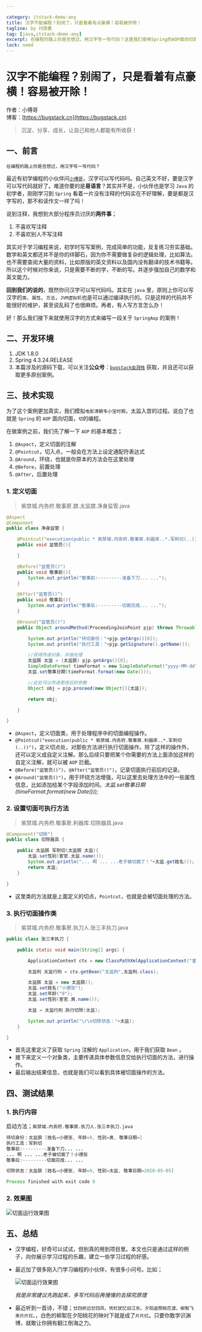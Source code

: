 ```yaml
---

category: itstack-demo-any
title: 汉字不能编程？别闹了，只是看着有点豪横！容易被开除！
tagline: by 付政委
tag: [java,itstack-demo-any]
excerpt: 在编程的路上你是否想过，用汉字写一写代码？这里我们使用Spring的AOP面向切面编程，模拟韦小宝入宫前净身的过程。
lock: need
---
```


# 汉字不能编程？别闹了，只是看着有点豪横！容易被开除！

作者：小傅哥
<br/>博客：[https://bugstack.cn](https://bugstack.cn)

>沉淀、分享、成长，让自己和他人都能有所收获！

## 一、前言

`在编程的路上你是否想过，用汉字写一写代码？`

最近有初学编程的小伙伴问[`小傅哥`](https://bugstack.cn)，汉字可以写代码吗。自己英文不好，要是汉字可以写代码就好了。难道你要的是**易语言**？其实并不是，小伙伴也是学习 `Java` 的初学者，刚刚学习到 `Spring` 看着一片没有注释的代码实在不好理解，要是都是汉字写的，那不和读作文一样了吗！

说到注释，我想到大部分程序员讨厌的**两件事**；
1. 不喜欢写注释
2. 不喜欢别人不写注释

其实对于学习编程来说，初学时写写案例，完成简单的功能，反复练习夯实基础。数学和英文都还并不是你的绊脚石，因为你不需要做复杂的逻辑处理，比如算法。也不需要查阅大量的资料，比如原版的英文资料以及国内没有翻译的技术书籍等。所以这个时候对你来说，只是需要不断的学，不断的写。并逐步强加自己的数学和英文能力。

**回到我们的说的**，既然你问汉字可以写代码吗。其实在 `java` 里，原则上你可以写汉字的`类`、`属性`、`方法`，`JVM虚拟机`也是可以通过编译执行的。只是这样的代码并不能很好的维护，甚至说乱码了也很麻烦。再者，有人写方言怎么办！

好！那么我们接下来就使用汉字的方式来编写一段关于 `SpringAop` 的案例！

## 二、开发环境

1. JDK 1.8.0
2. Spring 4.3.24.RELEASE
3. 本篇涉及的源码下载，可以关注**公众号**：[`bugstack虫洞栈`](https://bugstack.cn/assets/images/qrcode.png) 获取，并且还可以获取更多原创案例。

## 三、技术实现

为了这个案例更加真实，我们模拟`电影清朝韦小宝时期`，太监入宫的过程。说白了也就是 `Spring` 的 `AOP` 面向切面，`切`的编程。

在做案例之前，我们先了解一下 `AOP` 的基本概念；

1. `@Aspect`，定义切面的注解
2. `@Pointcut`，切入点，一般会在方法上设定通配符表达式
3. `@Around`，环绕，也就是你原本的方法会在这里处理
4. `@Before`，前置处理
5. `@After`，后置处理

### 1. 定义切面

>紫禁城.内务府.敬事房.膑.太监膑.净身监管.java

```java
@Aspect
@Component
public class 净身监管 {

    @Pointcut("execution(public * 紫禁城.内务府.敬事房.利器库..*.军刺切(..))")
    public void 监管员(){

    }

    @Before("监管员()")
    public void 敬事前(){
        System.out.println("敬事前:---------准备下刀... ...");
    }

    @After("监管员()")
    public void 敬事后(){
        System.out.println("敬事后:---------切面完成... ...");
    }

    @Around("监管员()")
    public Object aroundMethod(ProceedingJoinPoint pjp) throws Throwable {

        System.out.println("待切身份："+pjp.getArgs()[0]);
        System.out.println("执行工具："+pjp.getSignature().getName());

        //获得传递对象，并做处理
        太监膑 太监 = (太监膑) pjp.getArgs()[0];
        SimpleDateFormat timeFormat = new SimpleDateFormat("yyyy-MM-dd");
        太监.set敬事日期(timeFormat.format(new Date()));

        //此处可以传递更改后的参数
        Object obj = pjp.proceed(new Object[]{太监});

        return obj;

    }

}
```

- `@Aspect`，定义切面类，用于处理程序中的切面编程操作。
- `@Pointcut("execution(public * 紫禁城.内务府.敬事房.利器库..*.军刺切(..))")`，定义切点处，对那些方法进行执行切面操作。除了这样的操作外，还可以定义成自定义注解。那么后续只要把某个你需要的方法上面添加这样的自定义注解，就可以被 `AOP` 拦截。
- `@Before("监管员()")`、`@After("监管员()")`，记录切面执行前后的记录。
- `@Around("监管员()")`，用于环绕方法增强，可以这里去处理方法中的一些属性信息，比如添加给某个字段添加时间。*太监.set敬事日期(timeFormat.format(new Date()));*

### 2. 设置切面可执行方法

>紫禁城.内务府.敬事房.利器库.切除器具.java

```java
@Component("切除")
public class 切除器具 {

    public 太监膑 军刺切(太监膑 太监){
        太监.set性别(宦官.太监.name());
        System.out.println("... 啊 ... ...老子被切面了！"+太监.get姓名());
        return 太监;
    }

}
```

- 这里类的方法就是上面定义的切点，`Pointcut`，也就是会被切面处理的方法。

### 3. 执行切面操作类

>紫禁城.内务府.敬事房.执刀人.张三丰执刀.java

```java
public class 张三丰执刀 {

    public static void main(String[] args) {

        ApplicationContext ctx = new ClassPathXmlApplicationContext("皇太极.xml");

        太监刑 太监行刑 = ctx.getBean("太监刑",太监刑.class);

        太监膑 太监 = new 太监膑();
        太监.set姓名("小德张");
        太监.set年龄("9");
        太监.set性别(宦官.男.name());

        太监 = 太监行刑.执行切除(太监);

        System.out.println("\r\n切除状态："+太监);
    }

}
```

- 首先这里定义了获取 `Spring` 注解的 `Application`，用于我们获取 `Bean` 。
- 接下来定义一个对象类，主要传递具体参数信息交给执行切面的方法，进行操作。
- 最后输出结果信息，也就是我们可以看到具体被切面操作的方法。

## 四、测试结果

### 1. 执行内容

启动方法；`紫禁城.内务府.敬事房.执刀人.张三丰执刀.java`

```java
待切身份：太监膑 [姓名=小德张, 年龄=9, 性别=男, 敬事日期=]
执行工具：军刺切
敬事前:---------准备下刀... ...
... 啊 ... ...老子被切面了！小德张
敬事后:---------切面完成... ...

切除状态：太监膑 [姓名=小德张, 年龄=9, 性别=太监, 敬事日期=2020-05-05]

Process finished with exit code 0
```

### 2. 效果图

![切面运行效果图](https://bugstack.cn/assets/images/2020/CodeGuide-01-1.png)

## 五、总结

- 汉字编程，好奇可以试试，但别真的用到项目里。本文也只是通过这样的例子，向你展示学习过程的乐趣，建立一些学习过程的好感。
- 最近加了很多刚入门学习编程的小伙伴，有很多小问号。比如；

  ![切面运行效果图](https://bugstack.cn/assets/images/2020/CodeGuide-01-2.png)
  
  *我是非常建议先跑起来，多写代码后再慢慢的去探究原理*
  
- 最近听到一首诗，不错；`廿四桥边廿四风，凭栏犹忆旧江东。夕阳返照桃花渡，柳絮飞来片片红。`，白色的柳絮在夕阳桃花的映衬下就是成了`片片红`。只要你敢学识渊博，就敢让你拥有翻江倒海之力。